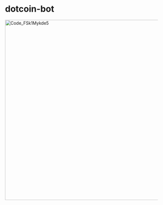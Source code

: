 # dotcoin-bot

<img width="592" alt="Code_FSk1Mykde5" src="https://github.com/user-attachments/assets/bcdda8ef-d035-429e-9c40-b73698faf92d">
